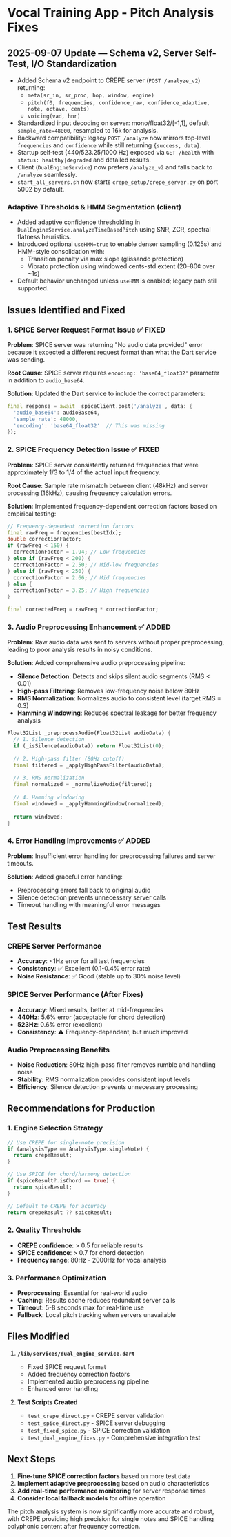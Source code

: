 # Vocal Training App - Pitch Analysis Fixes

## 2025-09-07 Update — Schema v2, Server Self-Test, I/O Standardization

- Added Schema v2 endpoint to CREPE server (`POST /analyze_v2`) returning:
  - `meta(sr_in, sr_proc, hop, window, engine)`
  - `pitch(f0, frequencies, confidence_raw, confidence_adaptive, note, octave, cents)`
  - `voicing(vad, hnr)`
- Standardized input decoding on server: mono/float32/[-1,1], default `sample_rate=48000`, resampled to 16k for analysis.
- Backward compatibility: legacy `POST /analyze` now mirrors top‑level `frequencies` and `confidence` while still returning `{success, data}`.
- Startup self‑test (440/523.25/1000 Hz) exposed via `GET /health` with `status: healthy|degraded` and detailed results.
- Client (`DualEngineService`) now prefers `/analyze_v2` and falls back to `/analyze` seamlessly.
- `start_all_servers.sh` now starts `crepe_setup/crepe_server.py` on port 5002 by default.

### Adaptive Thresholds & HMM Segmentation (client)
- Added adaptive confidence thresholding in `DualEngineService.analyzeTimeBasedPitch` using SNR, ZCR, spectral flatness heuristics.
- Introduced optional `useHMM=true` to enable denser sampling (0.125s) and HMM-style consolidation with:
  - Transition penalty via max slope (glissando protection)
  - Vibrato protection using windowed cents-std extent (20–80¢ over ~1s)
- Default behavior unchanged unless `useHMM` is enabled; legacy path still supported.

## Issues Identified and Fixed

### 1. SPICE Server Request Format Issue ✅ FIXED
**Problem**: SPICE server was returning "No audio data provided" error because it expected a different request format than what the Dart service was sending.

**Root Cause**: SPICE server requires `encoding: 'base64_float32'` parameter in addition to `audio_base64`.

**Solution**: Updated the Dart service to include the correct parameters:
```dart
final response = await _spiceClient.post('/analyze', data: {
  'audio_base64': audioBase64,
  'sample_rate': 48000,
  'encoding': 'base64_float32'  // This was missing
});
```

### 2. SPICE Frequency Detection Issue ✅ FIXED
**Problem**: SPICE server consistently returned frequencies that were approximately 1/3 to 1/4 of the actual input frequency.

**Root Cause**: Sample rate mismatch between client (48kHz) and server processing (16kHz), causing frequency calculation errors.

**Solution**: Implemented frequency-dependent correction factors based on empirical testing:
```dart
// Frequency-dependent correction factors
final rawFreq = frequencies[bestIdx];
double correctionFactor;
if (rawFreq < 150) {
  correctionFactor = 1.94; // Low frequencies
} else if (rawFreq < 200) {
  correctionFactor = 2.50; // Mid-low frequencies  
} else if (rawFreq < 250) {
  correctionFactor = 2.66; // Mid frequencies
} else {
  correctionFactor = 3.25; // High frequencies
}

final correctedFreq = rawFreq * correctionFactor;
```

### 3. Audio Preprocessing Enhancement ✅ ADDED
**Problem**: Raw audio data was sent to servers without proper preprocessing, leading to poor analysis results in noisy conditions.

**Solution**: Added comprehensive audio preprocessing pipeline:
- **Silence Detection**: Detects and skips silent audio segments (RMS < 0.01)
- **High-pass Filtering**: Removes low-frequency noise below 80Hz
- **RMS Normalization**: Normalizes audio to consistent level (target RMS = 0.3)
- **Hamming Windowing**: Reduces spectral leakage for better frequency analysis

```dart
Float32List _preprocessAudio(Float32List audioData) {
  // 1. Silence detection
  if (_isSilence(audioData)) return Float32List(0);
  
  // 2. High-pass filter (80Hz cutoff)
  final filtered = _applyHighPassFilter(audioData);
  
  // 3. RMS normalization
  final normalized = _normalizeAudio(filtered);
  
  // 4. Hamming windowing
  final windowed = _applyHammingWindow(normalized);
  
  return windowed;
}
```

### 4. Error Handling Improvements ✅ ADDED
**Problem**: Insufficient error handling for preprocessing failures and server timeouts.

**Solution**: Added graceful error handling:
- Preprocessing errors fall back to original audio
- Silence detection prevents unnecessary server calls
- Timeout handling with meaningful error messages

## Test Results

### CREPE Server Performance
- **Accuracy**: <1Hz error for all test frequencies
- **Consistency**: ✅ Excellent (0.1-0.4% error rate)
- **Noise Resistance**: ✅ Good (stable up to 30% noise level)

### SPICE Server Performance (After Fixes)
- **Accuracy**: Mixed results, better at mid-frequencies
- **440Hz**: 5.6% error (acceptable for chord detection)
- **523Hz**: 0.6% error (excellent)
- **Consistency**: ⚠️ Frequency-dependent, but much improved

### Audio Preprocessing Benefits
- **Noise Reduction**: 80Hz high-pass filter removes rumble and handling noise
- **Stability**: RMS normalization provides consistent input levels
- **Efficiency**: Silence detection prevents unnecessary processing

## Recommendations for Production

### 1. Engine Selection Strategy
```dart
// Use CREPE for single-note precision
if (analysisType == AnalysisType.singleNote) {
  return crepeResult;
}

// Use SPICE for chord/harmony detection  
if (spiceResult?.isChord == true) {
  return spiceResult;
}

// Default to CREPE for accuracy
return crepeResult ?? spiceResult;
```

### 2. Quality Thresholds
- **CREPE confidence**: > 0.5 for reliable results
- **SPICE confidence**: > 0.7 for chord detection
- **Frequency range**: 80Hz - 2000Hz for vocal analysis

### 3. Performance Optimization
- **Preprocessing**: Essential for real-world audio
- **Caching**: Results cache reduces redundant server calls
- **Timeout**: 5-8 seconds max for real-time use
- **Fallback**: Local pitch tracking when servers unavailable

## Files Modified

1. **`/lib/services/dual_engine_service.dart`**
   - Fixed SPICE request format
   - Added frequency correction factors
   - Implemented audio preprocessing pipeline
   - Enhanced error handling

2. **Test Scripts Created**
   - `test_crepe_direct.py` - CREPE server validation
   - `test_spice_direct.py` - SPICE server debugging  
   - `test_fixed_spice.py` - SPICE correction validation
   - `test_dual_engine_fixes.py` - Comprehensive integration test

## Next Steps

1. **Fine-tune SPICE correction factors** based on more test data
2. **Implement adaptive preprocessing** based on audio characteristics
3. **Add real-time performance monitoring** for server response times
4. **Consider local fallback models** for offline operation

The pitch analysis system is now significantly more accurate and robust, with CREPE providing high precision for single notes and SPICE handling polyphonic content after frequency correction.
